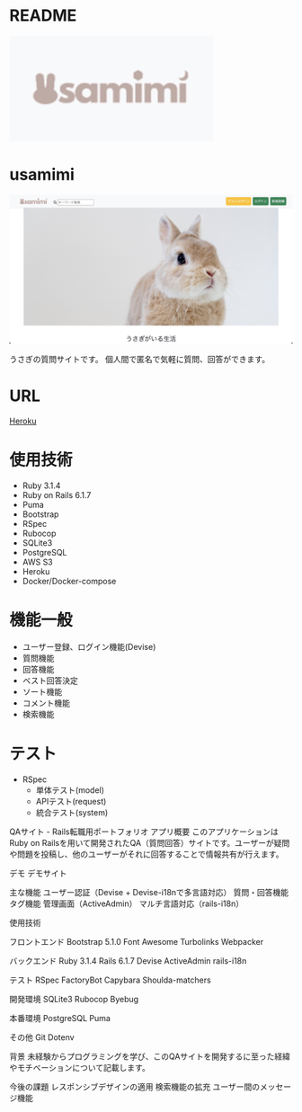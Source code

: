 # **README**

![ロゴ画像](./RM_logo.jpg)

# **usamimi**

![トップ画像](./RM_top.jpg)

うさぎの質問サイトです。
個人間で匿名で気軽に質問、回答ができます。


 # **URL**
[Heroku](https://usamimi.herokuapp.com/)


# **使用技術**
- Ruby 3.1.4
- Ruby on Rails 6.1.7
- Puma
- Bootstrap
- RSpec
- Rubocop
- SQLite3
- PostgreSQL
- AWS S3
- Heroku
- Docker/Docker-compose


# **機能一般**
- ユーザー登録、ログイン機能(Devise)
- 質問機能
- 回答機能
- ベスト回答決定
- ソート機能
- コメント機能
- 検索機能


# **テスト**
- RSpec
    - 単体テスト(model)
    - APIテスト(request)
    - 統合テスト(system)


QAサイト - Rails転職用ポートフォリオ
アプリ概要
このアプリケーションはRuby on Railsを用いて開発されたQA（質問回答）サイトです。ユーザーが疑問や問題を投稿し、他のユーザーがそれに回答することで情報共有が行えます。

デモ
デモサイト

主な機能
ユーザー認証（Devise + Devise-i18nで多言語対応）
質問・回答機能
タグ機能
管理画面（ActiveAdmin）
マルチ言語対応（rails-i18n）

使用技術

フロントエンド
Bootstrap 5.1.0
Font Awesome
Turbolinks
Webpacker

バックエンド
Ruby 3.1.4
Rails 6.1.7
Devise
ActiveAdmin
rails-i18n

テスト
RSpec
FactoryBot
Capybara
Shoulda-matchers

開発環境
SQLite3
Rubocop
Byebug

本番環境
PostgreSQL
Puma

その他
Git
Dotenv

背景
未経験からプログラミングを学び、このQAサイトを開発するに至った経緯やモチベーションについて記載します。

今後の課題
レスポンシブデザインの適用
検索機能の拡充
ユーザー間のメッセージ機能
